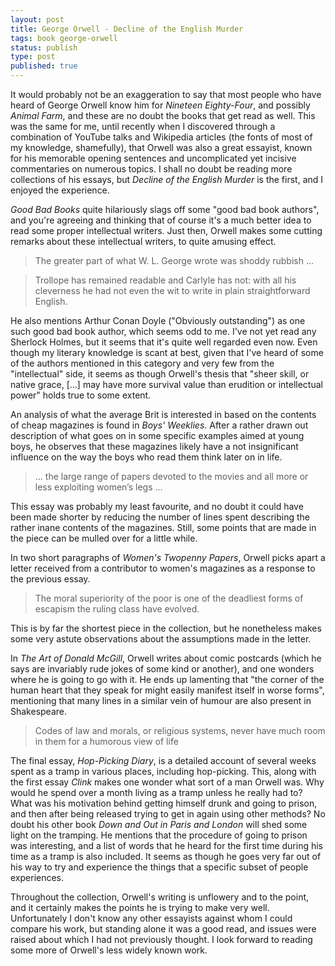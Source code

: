 ```yaml
---
layout: post
title: George Orwell - Decline of the English Murder
tags: book george-orwell
status: publish
type: post
published: true
---
```


It would probably not be an exaggeration to say that most people who have heard of George Orwell know him for *Nineteen Eighty-Four*, and possibly *Animal Farm*, and these are no doubt the books that get read as well. This was the same for me, until recently when I discovered through a combination of YouTube talks and Wikipedia articles (the fonts of most of my knowledge, shamefully), that Orwell was also a great essayist, known for his memorable opening sentences and uncomplicated yet incisive commentaries on numerous topics. I shall no doubt be reading more collections of his essays, but *Decline of the English Murder* is the first, and I enjoyed the experience.

*Good Bad Books* quite hilariously slags off some "good bad book authors", and you're agreeing and thinking that of course it's a much better idea to read some proper intellectual writers. Just then, Orwell makes some cutting remarks about these intellectual writers, to quite amusing effect.

> The greater part of what W. L. George wrote was shoddy rubbish ...

> Trollope has remained readable and Carlyle has not: with all his cleverness he had not even the wit to write in plain straightforward English.

He also mentions Arthur Conan Doyle ("Obviously outstanding") as one such good bad book author, which seems odd to me. I've not yet read any Sherlock Holmes, but it seems that it's quite well regarded even now. Even though my literary knowledge is scant at best, given that I've heard of some of the authors mentioned in this category and very few from the "intellectual" side, it seems as though Orwell's thesis that "sheer skill, or native grace, [...] may have more survival value than erudition or intellectual power" holds true to some extent.

An analysis of what the average Brit is interested in based on the contents of cheap magazines is found in *Boys' Weeklies*. After a rather drawn out description of what goes on in some specific examples aimed at young boys, he observes that these magazines likely have a not insignificant influence on the way the boys who read them think later on in life. 

> ... the large range of papers devoted to the movies and all more or less exploiting women’s legs ...

This essay was probably my least favourite, and no doubt it could have been made shorter by reducing the number of lines spent describing the rather inane contents of the magazines. Still, some points that are made in the piece can be mulled over for a little while.

In two short paragraphs of *Women's Twopenny Papers*, Orwell picks apart a letter received from a contributor to women's magazines as a response to the previous essay.

> The moral superiority of the poor is one of the deadliest forms of escapism the ruling class have evolved.

This is by far the shortest piece in the collection, but he nonetheless makes some very astute observations about the assumptions made in the letter.

In *The Art of Donald McGill*,  Orwell writes about comic postcards (which he says are invariably rude jokes of some kind or another), and one wonders where he is going to go with it. He ends up lamenting that "the corner of the human heart that they speak for might easily manifest itself in worse forms", mentioning that many lines in a similar vein of humour are also present in Shakespeare.

> Codes of law and morals, or religious systems, never have much room in them for a humorous view of life

The final essay, *Hop-Picking Diary*, is a detailed account of several weeks spent as a tramp in various places, including hop-picking. This, along with the first essay *Clink* makes one wonder what sort of a man Orwell was. Why would he spend over a month living as a tramp unless he really had to? What was his motivation behind getting himself drunk and going to prison, and then after being released trying to get in again using other methods? No doubt his other book *Down and Out in Paris and London* will shed some light on the tramping. He mentions that the procedure of going to prison was interesting, and a list of words that he heard for the first time during his time as a tramp is also included. It seems as though he goes very far out of his way to try and experience the things that a specific subset of people experiences.

Throughout the collection, Orwell's writing is unflowery and to the point, and it certainly makes the points he is trying to make very well. Unfortunately I don't know any other essayists against whom I could compare his work, but standing alone it was a good read, and issues were raised about which I had not previously thought. I look forward to reading some more of Orwell's less widely known work.
